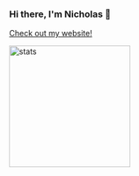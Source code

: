 ### Hi there, I'm Nicholas 🚀

[Check out my website! ](https://nicholasle.me)


<a href="https://google.com"><img src="https://github-profile-summary-cards.vercel.app/api/cards/profile-details?username=nicholasle04&theme=transparent" alt="stats" height="220"/></a>

<!--
**NicholasLe04/NicholasLe04** is a ✨ _special_ ✨ repository because its `README.md` (this file) appears on your GitHub profile.

Here are some ideas to get you started:

- 🔭 I’m currently working on ...
- 🌱 I’m currently learning ...
- 👯 I’m looking to collaborate on ...
- 🤔 I’m looking for help with ...
- 💬 Ask me about ...
- 📫 How to reach me: ...
- 😄 Pronouns: ...
- ⚡ Fun fact: ...
-->
